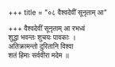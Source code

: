 +++
title = "०८ वैश्वदेवीं सूनृताम् आ"

+++
वैश्वदेवीं सूनृताम् आ रभध्वं  
शुद्धा भवन्तः शुचयः पावकाः ।  
अतिक्रामन्तो दुरितानि विश्वा  
शतं हिमाः सर्ववीरा मदेम ॥